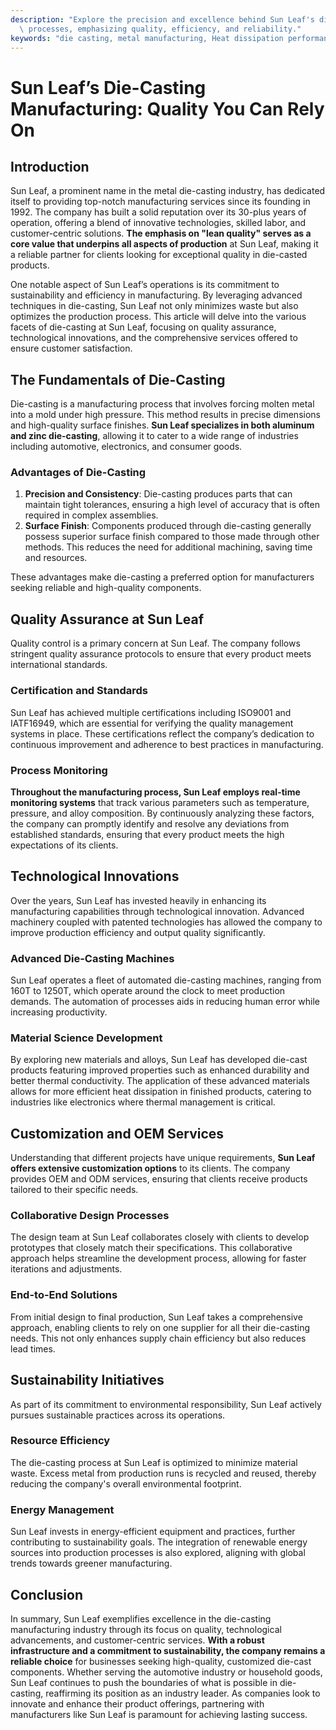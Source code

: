 ```yaml
---
description: "Explore the precision and excellence behind Sun Leaf's die-casting manufacturing\
  \ processes, emphasizing quality, efficiency, and reliability."
keywords: "die casting, metal manufacturing, Heat dissipation performance, Heat sink"
---
```

# Sun Leaf’s Die-Casting Manufacturing: Quality You Can Rely On

## Introduction

Sun Leaf, a prominent name in the metal die-casting industry, has dedicated itself to providing top-notch manufacturing services since its founding in 1992. The company has built a solid reputation over its 30-plus years of operation, offering a blend of innovative technologies, skilled labor, and customer-centric solutions. **The emphasis on "lean quality" serves as a core value that underpins all aspects of production** at Sun Leaf, making it a reliable partner for clients looking for exceptional quality in die-casted products.

One notable aspect of Sun Leaf’s operations is its commitment to sustainability and efficiency in manufacturing. By leveraging advanced techniques in die-casting, Sun Leaf not only minimizes waste but also optimizes the production process. This article will delve into the various facets of die-casting at Sun Leaf, focusing on quality assurance, technological innovations, and the comprehensive services offered to ensure customer satisfaction. 

## The Fundamentals of Die-Casting

Die-casting is a manufacturing process that involves forcing molten metal into a mold under high pressure. This method results in precise dimensions and high-quality surface finishes. **Sun Leaf specializes in both aluminum and zinc die-casting**, allowing it to cater to a wide range of industries including automotive, electronics, and consumer goods.

### Advantages of Die-Casting

1. **Precision and Consistency**: Die-casting produces parts that can maintain tight tolerances, ensuring a high level of accuracy that is often required in complex assemblies.
2. **Surface Finish**: Components produced through die-casting generally possess superior surface finish compared to those made through other methods. This reduces the need for additional machining, saving time and resources.

These advantages make die-casting a preferred option for manufacturers seeking reliable and high-quality components. 

## Quality Assurance at Sun Leaf

Quality control is a primary concern at Sun Leaf. The company follows stringent quality assurance protocols to ensure that every product meets international standards. 

### Certification and Standards

Sun Leaf has achieved multiple certifications including ISO9001 and IATF16949, which are essential for verifying the quality management systems in place. These certifications reflect the company’s dedication to continuous improvement and adherence to best practices in manufacturing.

### Process Monitoring

**Throughout the manufacturing process, Sun Leaf employs real-time monitoring systems** that track various parameters such as temperature, pressure, and alloy composition. By continuously analyzing these factors, the company can promptly identify and resolve any deviations from established standards, ensuring that every product meets the high expectations of its clients.

## Technological Innovations

Over the years, Sun Leaf has invested heavily in enhancing its manufacturing capabilities through technological innovation. Advanced machinery coupled with patented technologies has allowed the company to improve production efficiency and output quality significantly.

### Advanced Die-Casting Machines

Sun Leaf operates a fleet of automated die-casting machines, ranging from 160T to 1250T, which operate around the clock to meet production demands. The automation of processes aids in reducing human error while increasing productivity. 

### Material Science Development

By exploring new materials and alloys, Sun Leaf has developed die-cast products featuring improved properties such as enhanced durability and better thermal conductivity. The application of these advanced materials allows for more efficient heat dissipation in finished products, catering to industries like electronics where thermal management is critical.

## Customization and OEM Services

Understanding that different projects have unique requirements, **Sun Leaf offers extensive customization options** to its clients. The company provides OEM and ODM services, ensuring that clients receive products tailored to their specific needs.

### Collaborative Design Processes

The design team at Sun Leaf collaborates closely with clients to develop prototypes that closely match their specifications. This collaborative approach helps streamline the development process, allowing for faster iterations and adjustments.

### End-to-End Solutions

From initial design to final production, Sun Leaf takes a comprehensive approach, enabling clients to rely on one supplier for all their die-casting needs. This not only enhances supply chain efficiency but also reduces lead times.

## Sustainability Initiatives

As part of its commitment to environmental responsibility, Sun Leaf actively pursues sustainable practices across its operations.

### Resource Efficiency

The die-casting process at Sun Leaf is optimized to minimize material waste. Excess metal from production runs is recycled and reused, thereby reducing the company's overall environmental footprint.

### Energy Management

Sun Leaf invests in energy-efficient equipment and practices, further contributing to sustainability goals. The integration of renewable energy sources into production processes is also explored, aligning with global trends towards greener manufacturing.

## Conclusion

In summary, Sun Leaf exemplifies excellence in the die-casting manufacturing industry through its focus on quality, technological advancements, and customer-centric services. **With a robust infrastructure and a commitment to sustainability, the company remains a reliable choice** for businesses seeking high-quality, customized die-cast components. Whether serving the automotive industry or household goods, Sun Leaf continues to push the boundaries of what is possible in die-casting, reaffirming its position as an industry leader. As companies look to innovate and enhance their product offerings, partnering with manufacturers like Sun Leaf is paramount for achieving lasting success.

